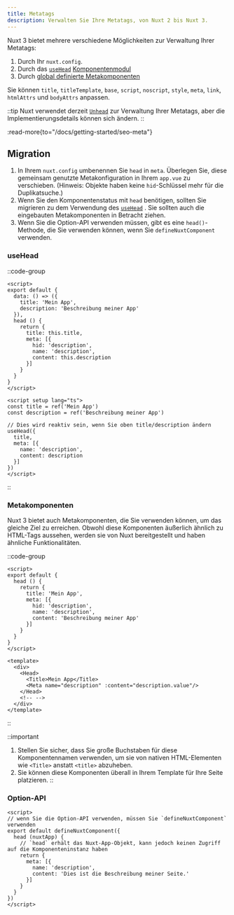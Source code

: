 ```yaml
---
title: Metatags
description: Verwalten Sie Ihre Metatags, von Nuxt 2 bis Nuxt 3.
---
```


Nuxt 3 bietet mehrere verschiedene Möglichkeiten zur Verwaltung Ihrer Metatags:
1. Durch Ihr `nuxt.config`.
2. Durch das [`useHead`](/docs/api/composables/use-head) [Komponentenmodul](/docs/getting-started/seo-meta)
3. Durch [global definierte Metakomponenten](/docs/getting-started/seo-meta)

Sie können `title`, `titleTemplate`, `base`, `script`, `noscript`, `style`, `meta`, `link`, `htmlAttrs` und `bodyAttrs` anpassen.

::tip
Nuxt verwendet derzeit [`Unhead`](https://github.com/unjs/unhead) zur Verwaltung Ihrer Metatags, aber die Implementierungsdetails können sich ändern.
::

:read-more{to="/docs/getting-started/seo-meta"}

## Migration

1. In Ihrem `nuxt.config` umbenennen Sie `head` in `meta`. Überlegen Sie, diese gemeinsam genutzte Metakonfiguration in Ihrem `app.vue` zu verschieben. (Hinweis: Objekte haben keine `hid`-Schlüssel mehr für die Duplikatsuche.)
2. Wenn Sie den Komponentenstatus mit `head` benötigen, sollten Sie migrieren zu dem Verwendung des [`useHead`](/docs/api/composables/use-head) . Sie sollten auch die eingebauten Metakomponenten in Betracht ziehen.
3. Wenn Sie die Option-API verwenden müssen, gibt es eine `head()`-Methode, die Sie verwenden können, wenn Sie `defineNuxtComponent` verwenden.

### useHead

::code-group

```vue [Nuxt 2]
<script>
export default {
  data: () => ({
    title: 'Mein App',
    description: 'Beschreibung meiner App'
  }),
  head () {
    return {
      title: this.title,
      meta: [{
        hid: 'description',
        name: 'description',
        content: this.description
      }]
    }
  }
}
</script>
```

```vue [Nuxt 3]
<script setup lang="ts">
const title = ref('Mein App')
const description = ref('Beschreibung meiner App')

// Dies wird reaktiv sein, wenn Sie oben title/description ändern
useHead({
  title,
  meta: [{
    name: 'description',
    content: description
  }]
})
</script>
```

::

### Metakomponenten

Nuxt 3 bietet auch Metakomponenten, die Sie verwenden können, um das gleiche Ziel zu erreichen. Obwohl diese Komponenten äußerlich ähnlich zu HTML-Tags aussehen, werden sie von Nuxt bereitgestellt und haben ähnliche Funktionalitäten.

::code-group

```vue [Nuxt 2]
<script>
export default {
  head () {
    return {
      title: 'Mein App',
      meta: [{
        hid: 'description',
        name: 'description',
        content: 'Beschreibung meiner App'
      }]
    }
  }
}
</script>
```

```vue [Nuxt 3]
<template>
  <div>
    <Head>
      <Title>Mein App</Title>
      <Meta name="description" :content="description.value"/>
    </Head>
    <!-- -->
  </div>
</template>
```

::

::important
1. Stellen Sie sicher, dass Sie große Buchstaben für diese Komponentennamen verwenden, um sie von nativen HTML-Elementen wie `<Title>` anstatt `<title>` abzuheben.
2. Sie können diese Komponenten überall in Ihrem Template für Ihre Seite platzieren.
::

### Option-API

```vue [Nuxt 3 (Option-API)]
<script>
// wenn Sie die Option-API verwenden, müssen Sie `defineNuxtComponent` verwenden
export default defineNuxtComponent({
  head (nuxtApp) {
    // `head` erhält das Nuxt-App-Objekt, kann jedoch keinen Zugriff auf die Komponenteninstanz haben
    return {
      meta: [{
        name: 'description',
        content: 'Dies ist die Beschreibung meiner Seite.'
      }]
    }
  }
})
</script>
```